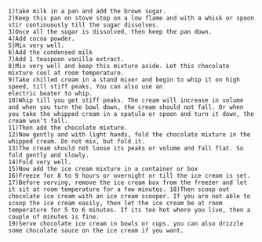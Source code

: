     1)take milk in a pan and add the brown sugar.
    2)Keep this pan on stove stop on a low flame and with a whisk or spoon stir continuously till the sugar dissolves.
    3)Once all the sugar is dissolved, then keep the pan down.
    4)Add cocoa powder.
    5}Mix very well.
    6)Add the condensed milk
    7)Add 1 teaspoon vanilla extract.
    8)Mix very well and keep this mixture aside. Let this chocolate mixture cool at room temperature.
    9)Take chilled cream in a stand mixer and begin to whip it on high speed, till stiff peaks. You can also use an 
    electric beater to whip.
    10)Whip till you get stiff peaks. The cream will increase in volume and when you turn the bowl down, the cream should not fall. Or when you take the whipped cream in a spatula or spoon and turn it down, the cream won’t fall.
    11)Then add the chocolate mixture.
    12)Now gently and with light hands, fold the chocolate mixture in the whipped cream. Do not mix, but fold it.
    13)The cream should not loose its peaks or volume and fall flat. So fold gently and slowly.
    14)Fold very well.
    15)Now add the ice cream mixture in a container or box
    16)Freeze for 8 to 9 hours or overnight or till the ice cream is set.
    17)Before serving, remove the ice cream box from the freezer and let it sit at room temperature for a few minutes. 18)Then scoop out chocolate ice cream with an ice cream scooper. If you are not able to scoop the ice cream easily, then let the ice cream be at room temperature for 5 to 6 minutes. If its too hot where you live, then a couple of minutes is fine.
    19)Serve chocolate ice cream in bowls or cups. you can also drizzle some chocolate sauce on the ice cream if you want.